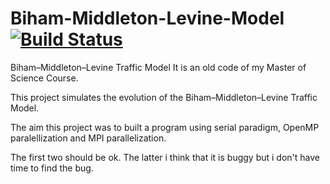# Biham-Middleton-Levine-Model [![Build Status](https://travis-ci.org/rcalxrc08/Biham-Middleton-Levine-Model.svg?branch=master)](https://travis-ci.org/rcalxrc08/Biham-Middleton-Levine-Model)
Biham–Middleton–Levine Traffic Model
It is an old code of my Master of Science Course.

This project simulates the evolution of the Biham–Middleton–Levine Traffic Model.

The aim this project was to built a program using serial paradigm, OpenMP paralellization and MPI parallelization.

The first two should be ok.
The latter i think that it is buggy but i don't have time to find the bug.
